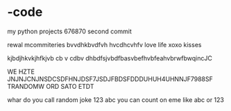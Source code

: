 # -code
my python projects
676870
second commit 

rewal mcommiteries bvvdhkbvdfvh
hvcdhcvhfv
love life xoxo
kisses

kjbdjhkvkjhfkjvb cb v cdbv dhbdfsjvbdfbasvbefhvbfeahvbrwfbwqincJC 

WE HZTE JNJNJCNJNSDCSDFHNJDSF7JSDJFBDSFDDDUHUH4UHNNJF7988SF
TRANDOMW ORD SATO ETDT 

whar do you call 
random joke 123 abc you can count on eme like abc or 123
